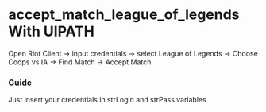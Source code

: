 # accept_match_league_of_legends With UIPATH
Open Riot Client -> input credentials -> select League of Legends -> Choose Coops vs IA -> Find Match -> Accept Match

<h3>Guide</h3>
Just insert your credentials in strLogin and strPass variables
